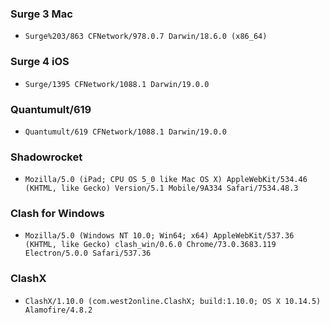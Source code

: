 ### Surge 3 Mac
* `Surge%203/863 CFNetwork/978.0.7 Darwin/18.6.0 (x86_64)`

### Surge 4 iOS
* `Surge/1395 CFNetwork/1088.1 Darwin/19.0.0`

### Quantumult/619
* `Quantumult/619 CFNetwork/1088.1 Darwin/19.0.0`

### Shadowrocket
* `Mozilla/5.0 (iPad; CPU OS 5_0 like Mac OS X) AppleWebKit/534.46 (KHTML, like Gecko) Version/5.1 Mobile/9A334 Safari/7534.48.3`

### Clash for Windows
* `Mozilla/5.0 (Windows NT 10.0; Win64; x64) AppleWebKit/537.36 (KHTML, like Gecko) clash_win/0.6.0 Chrome/73.0.3683.119 Electron/5.0.0 Safari/537.36`

### ClashX
* `ClashX/1.10.0 (com.west2online.ClashX; build:1.10.0; OS X 10.14.5) Alamofire/4.8.2`
